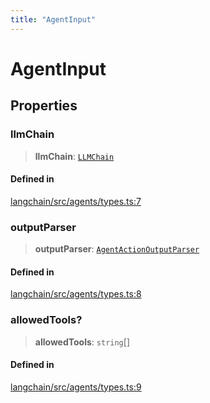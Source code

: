 ```yaml
---
title: "AgentInput"
---
```


# AgentInput

## Properties

### llmChain

> **llmChain**: [`LLMChain`](../../chains/classes/LLMChain.md)

#### Defined in

[langchain/src/agents/types.ts:7](https://github.com/hwchase17/langchainjs/blob/ddf2996/langchain/src/agents/types.ts#L7)

### outputParser

> **outputParser**: [`AgentActionOutputParser`](../classes/AgentActionOutputParser.md)

#### Defined in

[langchain/src/agents/types.ts:8](https://github.com/hwchase17/langchainjs/blob/ddf2996/langchain/src/agents/types.ts#L8)

### allowedTools?

> **allowedTools**: `string`[]

#### Defined in

[langchain/src/agents/types.ts:9](https://github.com/hwchase17/langchainjs/blob/ddf2996/langchain/src/agents/types.ts#L9)
